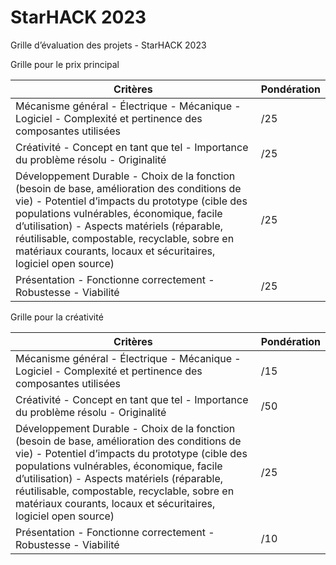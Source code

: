 # StarHACK 2023

 Grille d’évaluation des projets - StarHACK 2023

Grille pour le prix principal


| Critères | Pondération |
|---|---|
| Mécanisme général - Électrique - Mécanique - Logiciel - Complexité et pertinence des composantes utilisées | /25 |
| Créativité - Concept en tant que tel - Importance du problème résolu - Originalité | /25 |
| Développement Durable - Choix de la fonction (besoin de base, amélioration des conditions de vie) - Potentiel d’impacts du prototype (cible des populations vulnérables, économique, facile d’utilisation)  - Aspects matériels (réparable, réutilisable, compostable, recyclable, sobre en matériaux courants, locaux et sécuritaires, logiciel open source) | /25 |
| Présentation - Fonctionne correctement - Robustesse - Viabilité | /25 |

Grille pour la créativité

| Critères | Pondération |
|---|---|
| Mécanisme général - Électrique - Mécanique - Logiciel - Complexité et pertinence des composantes utilisées | /15 |
| Créativité - Concept en tant que tel - Importance du problème résolu - Originalité | /50 |
| Développement Durable - Choix de la fonction (besoin de base, amélioration des conditions de vie) - Potentiel d’impacts du prototype (cible des populations vulnérables, économique, facile d’utilisation)  - Aspects matériels (réparable, réutilisable, compostable, recyclable, sobre en matériaux courants, locaux et sécuritaires, logiciel open source) | /25 |
| Présentation - Fonctionne correctement - Robustesse - Viabilité | /10 |
